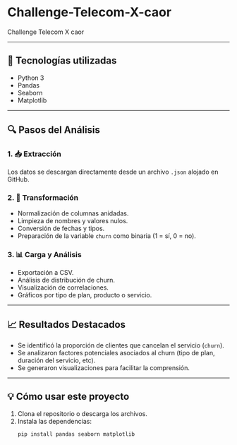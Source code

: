 # Challenge-Telecom-X-caor
Challenge Telecom X caor

---

## 🚀 Tecnologías utilizadas

- Python 3
- Pandas
- Seaborn
- Matplotlib

---

## 🔍 Pasos del Análisis

### 1. 📥 Extracción
Los datos se descargan directamente desde un archivo `.json` alojado en GitHub.

### 2. 🔧 Transformación
- Normalización de columnas anidadas.
- Limpieza de nombres y valores nulos.
- Conversión de fechas y tipos.
- Preparación de la variable `churn` como binaria (1 = sí, 0 = no).

### 3. 📊 Carga y Análisis
- Exportación a CSV.
- Análisis de distribución de churn.
- Visualización de correlaciones.
- Gráficos por tipo de plan, producto o servicio.

---

## 📈 Resultados Destacados

- Se identificó la proporción de clientes que cancelan el servicio (`churn`).
- Se analizaron factores potenciales asociados al churn (tipo de plan, duración del servicio, etc).
- Se generaron visualizaciones para facilitar la comprensión.

---

## 💡 Cómo usar este proyecto

1. Clona el repositorio o descarga los archivos.
2. Instala las dependencias:
   ```bash
   pip install pandas seaborn matplotlib

